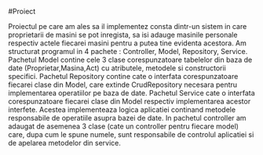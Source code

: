 #Proiect

Proiectul pe care am ales sa il implementez consta dintr-un sistem in care proprietarii de masini se pot inregista, sa isi adauge masinile 
personale respectiv actele fiecarei masini pentru a putea tine evidenta acestora. Am structurat programul in 4 pachete : Controller, Model, 
Repository, Service. Pachetul Model contine cele 3 clase corespunzatoare tabelelor din baza de date (Proprietar,Masina,Act) cu atributele, 
metodele si constructorii specifici. Pachetul Repository contine cate o interfata corespunzatoare fiecarei clase din Model, care  extinde 
CrudRepository necesara pentru implementarea operatiilor pe baza de date. Pachetul Service cate o interfata corespunzatoare fiecarei clase 
din Model respectiv implementarea acestor interfete. Acestea implementeaza logica aplicatiei continand metodele responsabile de operatiile 
asupra bazei de date. In pachetul controller am adaugat de asemenea 3 clase (cate un controller pentru fiecare model) care, dupa cum le 
spune numele, sunt responsabile de controlul aplicatiei si de apelarea metodelor din service.